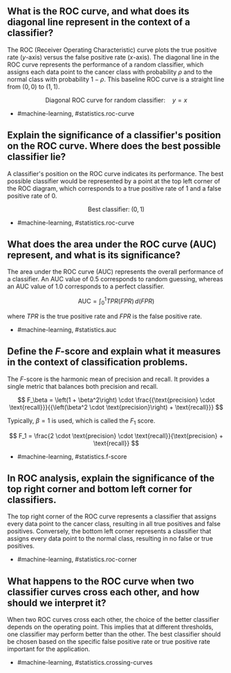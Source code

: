 ## What is the ROC curve, and what does its diagonal line represent in the context of a classifier?

The ROC (Receiver Operating Characteristic) curve plots the true positive rate ($y$-axis) versus the false positive rate ($x$-axis). The diagonal line in the ROC curve represents the performance of a random classifier, which assigns each data point to the cancer class with probability $\rho$ and to the normal class with probability $1-\rho$. This baseline ROC curve is a straight line from $(0,0)$ to $(1,1)$.

$$
\text{Diagonal ROC curve for random classifier:} \quad y = x
$$

- #machine-learning, #statistics.roc-curve

## Explain the significance of a classifier's position on the ROC curve. Where does the best possible classifier lie?

A classifier's position on the ROC curve indicates its performance. The best possible classifier would be represented by a point at the top left corner of the ROC diagram, which corresponds to a true positive rate of 1 and a false positive rate of 0.

$$
\text{Best classifier:} \; (0, 1)
$$

- #machine-learning, #statistics.roc-curve

## What does the area under the ROC curve (AUC) represent, and what is its significance?

The area under the ROC curve (AUC) represents the overall performance of a classifier. An AUC value of 0.5 corresponds to random guessing, whereas an AUC value of 1.0 corresponds to a perfect classifier.

$$
\text{AUC} = \int_0^1 TPR(FPR) \, d(FPR)
$$

where $TPR$ is the true positive rate and $FPR$ is the false positive rate.

- #machine-learning, #statistics.auc
  
## Define the $F$-score and explain what it measures in the context of classification problems.

The $F$-score is the harmonic mean of precision and recall. It provides a single metric that balances both precision and recall.

$$
F_\beta = \left(1 + \beta^2\right) \cdot \frac{{\text{precision} \cdot \text{recall}}}{{\left(\beta^2 \cdot \text{precision}\right) + \text{recall}}}
$$

Typically, $\beta=1$ is used, which is called the $F_1$ score.

$$
F_1 = \frac{2 \cdot \text{precision} \cdot \text{recall}}{\text{precision} + \text{recall}}
$$

- #machine-learning, #statistics.f-score

## In ROC analysis, explain the significance of the top right corner and bottom left corner for classifiers.

The top right corner of the ROC curve represents a classifier that assigns every data point to the cancer class, resulting in all true positives and false positives. Conversely, the bottom left corner represents a classifier that assigns every data point to the normal class, resulting in no false or true positives.

- #machine-learning, #statistics.roc-corner

## What happens to the ROC curve when two classifier curves cross each other, and how should we interpret it?

When two ROC curves cross each other, the choice of the better classifier depends on the operating point. This implies that at different thresholds, one classifier may perform better than the other. The best classifier should be chosen based on the specific false positive rate or true positive rate important for the application.

- #machine-learning, #statistics.crossing-curves